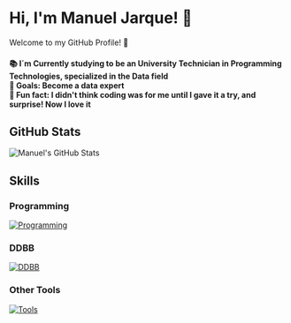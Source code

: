 # Hi, I'm Manuel Jarque! 👋

Welcome to my GitHub Profile! 🌟

<h4 align="left">📚 I´m Currently studying to be an University Technician in Programming Technologies, specialized in the Data field <br>🎯 Goals: Become a data expert <br>🎲 Fun fact: I didn't think coding was for me until I gave it a try, and surprise! Now I love it</h4>

## GitHub Stats
![Manuel's GitHub Stats](https://github-readme-stats.vercel.app/api?username=manuelj23&show_icons=true&theme=cobalt)


## Skills

### Programming
[![Programming](https://skillicons.dev/icons?i=python)](https://skillicons.dev)

### DDBB
[![DDBB](https://skillicons.dev/icons?i=mysql,mongo,postgresql,sqlite)](https://skillicons.dev)

### Other Tools
[![Tools](https://skillicons.dev/icons?i=git,vscode,anaconda,notion,pycharm,markdown)](https://skillicons.dev)

